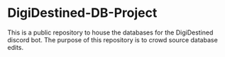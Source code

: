 # DigiDestined-DB-Project
This is a public repository to house the databases for the DigiDestined discord bot. The purpose of this repository is to crowd source database edits.
